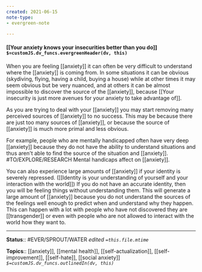 ```yaml
---
created: 2021-06-15
note-type: 
- evergreen-note

---
```


#### [[Your anxiety knows your insecurities better than you do]] `$=customJS.dv_funcs.evergreenHeader(dv, this)`

When you are feeling [[anxiety]] it can often be very difficult to understand where the [[anxiety]] is coming from. In some situations it can be obvious (skydiving, flying, having a child, buying a house) while at other times it may seem obvious but be very nuanced, and at others it can be almost impossible to discover the source of the [[anxiety]], because [[Your insecurity is just more avenues for your anxiety to take advantage of]].

As you are trying to deal with your [[anxiety]] you may start removing many perceived sources of [[anxiety]] to no success. This may be because there are just too many sources of [[anxiety]], or because the source of [[anxiety]] is much more primal and less obvious. 

For example, people who are mentally handicapped often have very deep [[anxiety]] because they do not have the ability to understand situations and thus aren't able to find the source of the situation and [[anxiety]]. #TO/EXPLORE/RESEARCH Mental handicaps affect on [[anxiety]]. 

You can also experience large amounts of [[anxiety]] if your identity is severely repressed. ([[Identity is your understanding of yourself and your interaction with the world]]) If you do not have an accurate identity, then you will be feeling things without understanding them. This will generate a large amount of [[anxiety]] because you do not understand the sources of the feelings well enough to predict when and understand why they happen. This can happen with a lot with people who have not discovered they are [[transgender]] or even with people who are not allowed to interact with the world how they want to.


---

**Status**:: #EVER/SPROUT/WATER 
*edited `=this.file.mtime`*

**Topics**:: [[anxiety]], [[mental health]], [[self-actualization]], [[self-improvement]], [[self-hate]], [[social anxiety]] 
*`$=customJS.dv_funcs.outlinedIn(dv, this)`*
